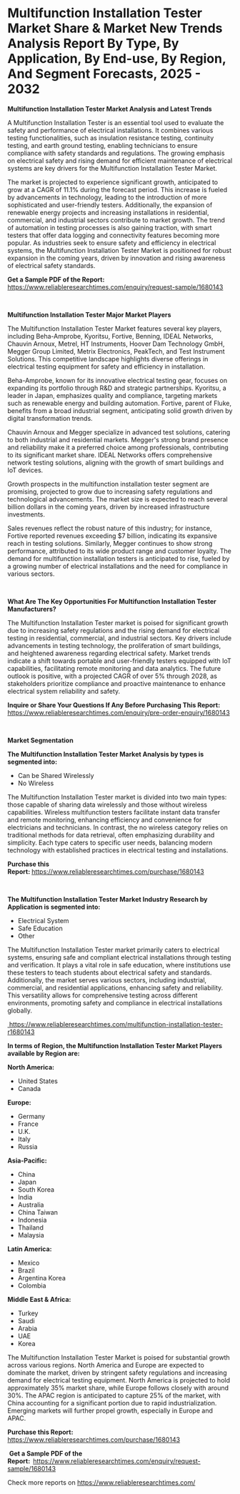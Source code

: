 <p><h1>Multifunction Installation Tester Market Share & Market New Trends Analysis Report By Type, By Application, By End-use, By Region, And Segment Forecasts, 2025 - 2032</h1></p><p><strong>Multifunction Installation Tester Market Analysis and Latest Trends</strong></p>
<p><p>A Multifunction Installation Tester is an essential tool used to evaluate the safety and performance of electrical installations. It combines various testing functionalities, such as insulation resistance testing, continuity testing, and earth ground testing, enabling technicians to ensure compliance with safety standards and regulations. The growing emphasis on electrical safety and rising demand for efficient maintenance of electrical systems are key drivers for the Multifunction Installation Tester Market.</p><p>The market is projected to experience significant growth, anticipated to grow at a CAGR of 11.1% during the forecast period. This increase is fueled by advancements in technology, leading to the introduction of more sophisticated and user-friendly testers. Additionally, the expansion of renewable energy projects and increasing installations in residential, commercial, and industrial sectors contribute to market growth. The trend of automation in testing processes is also gaining traction, with smart testers that offer data logging and connectivity features becoming more popular. As industries seek to ensure safety and efficiency in electrical systems, the Multifunction Installation Tester Market is positioned for robust expansion in the coming years, driven by innovation and rising awareness of electrical safety standards.</p></p>
<p><strong>Get a Sample PDF of the Report:&nbsp;</strong> <a href="https://www.reliableresearchtimes.com/enquiry/request-sample/1680143?utm_campaign=1581&utm_medium=2&utm_source=Github&utm_content=ia&utm_term=25032025&utm_id=multifunction-installation-tester">https://www.reliableresearchtimes.com/enquiry/request-sample/1680143</a></p>
<p>&nbsp;</p>
<p><strong>Multifunction Installation Tester Major Market Players</strong></p>
<p><p>The Multifunction Installation Tester Market features several key players, including Beha-Amprobe, Kyoritsu, Fortive, Benning, IDEAL Networks, Chauvin Arnoux, Metrel, HT Instruments, Hoover Dam Technology GmbH, Megger Group Limited, Metrix Electronics, PeakTech, and Test Instrument Solutions. This competitive landscape highlights diverse offerings in electrical testing equipment for safety and efficiency in installation.</p><p>Beha-Amprobe, known for its innovative electrical testing gear, focuses on expanding its portfolio through R&D and strategic partnerships. Kyoritsu, a leader in Japan, emphasizes quality and compliance, targeting markets such as renewable energy and building automation. Fortive, parent of Fluke, benefits from a broad industrial segment, anticipating solid growth driven by digital transformation trends.</p><p>Chauvin Arnoux and Megger specialize in advanced test solutions, catering to both industrial and residential markets. Megger's strong brand presence and reliability make it a preferred choice among professionals, contributing to its significant market share. IDEAL Networks offers comprehensive network testing solutions, aligning with the growth of smart buildings and IoT devices.</p><p>Growth prospects in the multifunction installation tester segment are promising, projected to grow due to increasing safety regulations and technological advancements. The market size is expected to reach several billion dollars in the coming years, driven by increased infrastructure investments.</p><p>Sales revenues reflect the robust nature of this industry; for instance, Fortive reported revenues exceeding $7 billion, indicating its expansive reach in testing solutions. Similarly, Megger continues to show strong performance, attributed to its wide product range and customer loyalty. The demand for multifunction installation testers is anticipated to rise, fueled by a growing number of electrical installations and the need for compliance in various sectors.</p></p>
<p>&nbsp;</p>
<p><strong>What Are The Key Opportunities For Multifunction Installation Tester Manufacturers?</strong></p>
<p><p>The Multifunction Installation Tester market is poised for significant growth due to increasing safety regulations and the rising demand for electrical testing in residential, commercial, and industrial sectors. Key drivers include advancements in testing technology, the proliferation of smart buildings, and heightened awareness regarding electrical safety. Market trends indicate a shift towards portable and user-friendly testers equipped with IoT capabilities, facilitating remote monitoring and data analytics. The future outlook is positive, with a projected CAGR of over 5% through 2028, as stakeholders prioritize compliance and proactive maintenance to enhance electrical system reliability and safety.</p></p>
<p><strong>Inquire or Share Your Questions If Any Before Purchasing This Report:</strong> <a href="https://www.reliableresearchtimes.com/enquiry/pre-order-enquiry/1680143?utm_campaign=1581&utm_medium=2&utm_source=Github&utm_content=ia&utm_term=25032025&utm_id=multifunction-installation-tester">https://www.reliableresearchtimes.com/enquiry/pre-order-enquiry/1680143</a></p>
<p>&nbsp;</p>
<p><strong>Market Segmentation</strong></p>
<p><strong>The Multifunction Installation Tester Market Analysis by types is segmented into:</strong></p>
<p><ul><li>Can be Shared Wirelessly</li><li>No Wireless</li></ul></p>
<p><p>The Multifunction Installation Tester market is divided into two main types: those capable of sharing data wirelessly and those without wireless capabilities. Wireless multifunction testers facilitate instant data transfer and remote monitoring, enhancing efficiency and convenience for electricians and technicians. In contrast, the no wireless category relies on traditional methods for data retrieval, often emphasizing durability and simplicity. Each type caters to specific user needs, balancing modern technology with established practices in electrical testing and installations.</p></p>
<p><strong>Purchase this Report:&nbsp;</strong><a href="https://www.reliableresearchtimes.com/purchase/1680143?utm_campaign=1581&utm_medium=2&utm_source=Github&utm_content=ia&utm_term=25032025&utm_id=multifunction-installation-tester">https://www.reliableresearchtimes.com/purchase/1680143</a></p>
<p>&nbsp;</p>
<p><strong>The Multifunction Installation Tester Market Industry Research by Application is segmented into:</strong></p>
<p><ul><li>Electrical System</li><li>Safe Education</li><li>Other</li></ul></p>
<p><p>The Multifunction Installation Tester market primarily caters to electrical systems, ensuring safe and compliant electrical installations through testing and verification. It plays a vital role in safe education, where institutions use these testers to teach students about electrical safety and standards. Additionally, the market serves various sectors, including industrial, commercial, and residential applications, enhancing safety and reliability. This versatility allows for comprehensive testing across different environments, promoting safety and compliance in electrical installations globally.</p></p>
<p><a href="https://www.reliableresearchtimes.com/multifunction-installation-tester-r1680143?utm_campaign=1581&utm_medium=2&utm_source=Github&utm_content=ia&utm_term=25032025&utm_id=multifunction-installation-tester">&nbsp;https://www.reliableresearchtimes.com/multifunction-installation-tester-r1680143</a></p>
<p><strong>In terms of Region, the Multifunction Installation Tester Market Players available by Region are:</strong></p>
<p>
    <p> <strong> North America: </strong>
        <ul>
            <li>United States</li>
            <li>Canada</li>
        </ul>
        </p> 
    <p> <strong> Europe: </strong>
        <ul>
            <li>Germany</li>
            <li>France</li>
            <li>U.K.</li>
            <li>Italy</li>
            <li>Russia</li>
        </ul>
        </p> 
    <p> <strong> Asia-Pacific: </strong>
        <ul>
            <li>China</li>
            <li>Japan</li>
            <li>South Korea</li>
            <li>India</li>
            <li>Australia</li>
            <li>China Taiwan</li>
            <li>Indonesia</li>
            <li>Thailand</li>
            <li>Malaysia</li>
        </ul>
        </p> 
    <p> <strong> Latin America: </strong>
        <ul>
            <li>Mexico</li>
            <li>Brazil</li>
            <li>Argentina Korea</li>
            <li>Colombia</li>
        </ul>
        </p> 
    <p> <strong> Middle East & Africa: </strong>
        <ul>
            <li>Turkey</li>
            <li>Saudi</li>
            <li>Arabia</li>
            <li>UAE</li>
            <li>Korea</li>
        </ul>
    </p>
    </p>
<p><p>The Multifunction Installation Tester Market is poised for substantial growth across various regions. North America and Europe are expected to dominate the market, driven by stringent safety regulations and increasing demand for electrical testing equipment. North America is projected to hold approximately 35% market share, while Europe follows closely with around 30%. The APAC region is anticipated to capture 25% of the market, with China accounting for a significant portion due to rapid industrialization. Emerging markets will further propel growth, especially in Europe and APAC.</p></p>
<p><strong>Purchase this Report: </strong><a href="https://www.reliableresearchtimes.com/purchase/1680143?utm_campaign=1581&utm_medium=2&utm_source=Github&utm_content=ia&utm_term=25032025&utm_id=multifunction-installation-tester">https://www.reliableresearchtimes.com/purchase/1680143</a></p>
<p>&nbsp;<strong>Get a Sample PDF of the Report:&nbsp;&nbsp;</strong><a href="https://www.reliableresearchtimes.com/enquiry/request-sample/1680143?utm_campaign=1581&utm_medium=2&utm_source=Github&utm_content=ia&utm_term=25032025&utm_id=multifunction-installation-tester">https://www.reliableresearchtimes.com/enquiry/request-sample/1680143</a></p>
<p><strong></strong></p>
<p>Check more reports on <a href="https://www.reliableresearchtimes.com/?utm_campaign=1581&utm_medium=2&utm_source=Github&utm_content=ia&utm_term=25032025&utm_id=multifunction-installation-tester">https://www.reliableresearchtimes.com/</a></p>